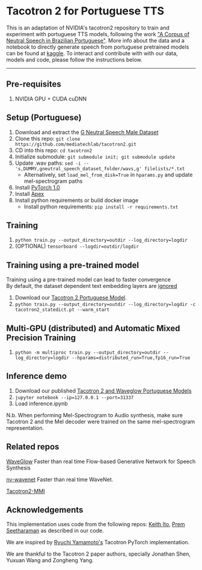 # Tacotron 2 for Portuguese TTS
This is an adaptation of NVIDIA's tacotron2 repository to train and experiment with portuguese TTS models, following the work ["A Corpus of Neutral Speech in Brazilian Portuguese"](https://www.smt.ufrj.br/gpa/propor2022). More info about the data and a notebook to directly generate speech from portuguese pretrained models can be found at [kaggle](https://www.kaggle.com/datasets/mediatechlab/gneutralspeech). To interact and contribute with with our data, models and code, please follow the instructions below.
 
---------------------------
                    


## Pre-requisites
1. NVIDIA GPU + CUDA cuDNN

## Setup (Portuguese)
1. Download and extract the [G Neutral Speech Male Dataset](https://www.kaggle.com/datasets/mediatechlab/gneutralspeech)
2. Clone this repo: `git clone https://github.com/mediatechlab/tacotron2.git`
3. CD into this repo: `cd tacotron2`
4. Initialize submodule: `git submodule init; git submodule update`
5. Update .wav paths: `sed -i -- 's,DUMMY,gneutral_speech_dataset_folder/wavs,g' filelists/*.txt`
    - Alternatively, set `load_mel_from_disk=True` in `hparams.py` and update mel-spectrogram paths 
6. Install [PyTorch 1.0]
7. Install [Apex]
8. Install python requirements or build docker image 
    - Install python requirements: `pip install -r requirements.txt`

## Training
1. `python train.py --output_directory=outdir --log_directory=logdir`
2. (OPTIONAL) `tensorboard --logdir=outdir/logdir`

## Training using a pre-trained model
Training using a pre-trained model can lead to faster convergence  
By default, the dataset dependent text embedding layers are [ignored]

1. Download our [Tacotron 2 Portuguese Model](https://drive.google.com/file/d/1HWlWM9lObk10NogCajYx2ILqbMWdBXo7/view?usp=sharing). 
2. `python train.py --output_directory=outdir --log_directory=logdir -c tacotron2_statedict.pt --warm_start`

## Multi-GPU (distributed) and Automatic Mixed Precision Training
1. `python -m multiproc train.py --output_directory=outdir --log_directory=logdir --hparams=distributed_run=True,fp16_run=True`

## Inference demo
1. Download our published [Tacotron 2 and Waveglow Portuguese Models](https://drive.google.com/drive/folders/1OgP5foSPDsQBw1I64ZriS6vt3Pf9wj3L)
3. `jupyter notebook --ip=127.0.0.1 --port=31337`
4. Load inference.ipynb 

N.b.  When performing Mel-Spectrogram to Audio synthesis, make sure Tacotron 2
and the Mel decoder were trained on the same mel-spectrogram representation. 


## Related repos
[WaveGlow](https://github.com/NVIDIA/WaveGlow) Faster than real time Flow-based
Generative Network for Speech Synthesis

[nv-wavenet](https://github.com/NVIDIA/nv-wavenet/) Faster than real time
WaveNet.

[Tacotron2-MMI](https://github.com/bfs18/tacotron2)

## Acknowledgements
This implementation uses code from the following repos: [Keith
Ito](https://github.com/keithito/tacotron/), [Prem
Seetharaman](https://github.com/pseeth/pytorch-stft) as described in our code.

We are inspired by [Ryuchi Yamamoto's](https://github.com/r9y9/tacotron_pytorch)
Tacotron PyTorch implementation.

We are thankful to the Tacotron 2 paper authors, specially Jonathan Shen, Yuxuan
Wang and Zongheng Yang.


[WaveGlow]: https://drive.google.com/file/d/1WsibBTsuRg_SF2Z6L6NFRTT-NjEy1oTx/view?usp=sharing
[Tacotron 2]: https://drive.google.com/file/d/1c5ZTuT7J08wLUoVZ2KkUs_VdZuJ86ZqA/view?usp=sharing
[pytorch 1.0]: https://github.com/pytorch/pytorch#installation
[website]: https://nv-adlr.github.io/WaveGlow
[ignored]: https://github.com/NVIDIA/tacotron2/blob/master/hparams.py#L22
[Apex]: https://github.com/nvidia/apex
[AMP]: https://github.com/NVIDIA/apex/tree/master/apex/amp
